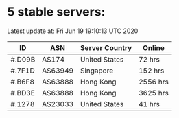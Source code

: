 # 5 stable servers:

Latest update at: Fri Jun 19 19:10:13 UTC 2020

| ID | ASN | Server Country | Online |
| -- | --- | -------------- | ------ |
| #.D09B | AS174 | United States | 72 hrs |
| #.7F1D | AS63949 | Singapore | 152 hrs |
| #.B6F8 | AS63888 | Hong Kong | 2556 hrs |
| #.BD3E | AS63888 | Hong Kong | 3625 hrs |
| #.1278 | AS23033 | United States | 41 hrs |

